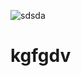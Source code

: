 ![sdsda](https://user-images.githubusercontent.com/91524366/135041938-ed997e97-0a9d-425b-a45c-61fe3acc925d.jpg)
# kgfgdv
